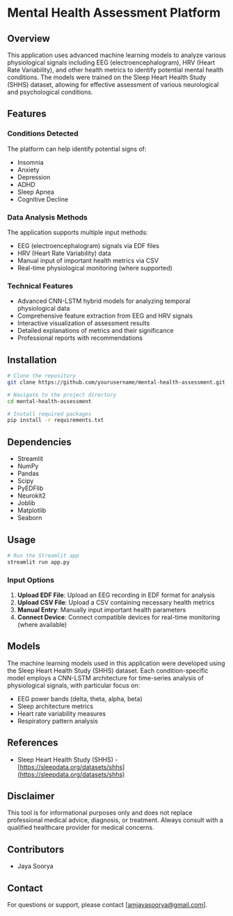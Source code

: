 # Mental Health Assessment Platform

## Overview
This application uses advanced machine learning models to analyze various physiological signals including EEG (electroencephalogram), HRV (Heart Rate Variability), and other health metrics to identify potential mental health conditions. The models were trained on the Sleep Heart Health Study (SHHS) dataset, allowing for effective assessment of various neurological and psychological conditions.


## Features

### Conditions Detected
The platform can help identify potential signs of:
- Insomnia
- Anxiety
- Depression
- ADHD
- Sleep Apnea
- Cognitive Decline

### Data Analysis Methods
The application supports multiple input methods:
- EEG (electroencephalogram) signals via EDF files
- HRV (Heart Rate Variability) data
- Manual input of important health metrics via CSV
- Real-time physiological monitoring (where supported)

### Technical Features
- Advanced CNN-LSTM hybrid models for analyzing temporal physiological data
- Comprehensive feature extraction from EEG and HRV signals
- Interactive visualization of assessment results
- Detailed explanations of metrics and their significance
- Professional reports with recommendations

## Installation

```bash
# Clone the repository
git clone https://github.com/yourusername/mental-health-assessment.git

# Navigate to the project directory
cd mental-health-assessment

# Install required packages
pip install -r requirements.txt
```

## Dependencies
- Streamlit
- NumPy
- Pandas
- Scipy
- PyEDFlib
- Neurokit2
- Joblib
- Matplotlib
- Seaborn

## Usage

```bash
# Run the Streamlit app
streamlit run app.py
```

### Input Options
1. **Upload EDF File**: Upload an EEG recording in EDF format for analysis
2. **Upload CSV File**: Upload a CSV containing necessary health metrics
3. **Manual Entry**: Manually input important health parameters
4. **Connect Device**: Connect compatible devices for real-time monitoring (where available)

## Models
The machine learning models used in this application were developed using the Sleep Heart Health Study (SHHS) dataset. Each condition-specific model employs a CNN-LSTM architecture for time-series analysis of physiological signals, with particular focus on:

- EEG power bands (delta, theta, alpha, beta)
- Sleep architecture metrics
- Heart rate variability measures
- Respiratory pattern analysis

## References
- Sleep Heart Health Study (SHHS) - [https://sleepdata.org/datasets/shhs](https://sleepdata.org/datasets/shhs)

## Disclaimer
This tool is for informational purposes only and does not replace professional medical advice, diagnosis, or treatment. Always consult with a qualified healthcare provider for medical concerns.


## Contributors
- Jaya Soorya

## Contact
For questions or support, please contact [amjayasoorya@gmail.com].
